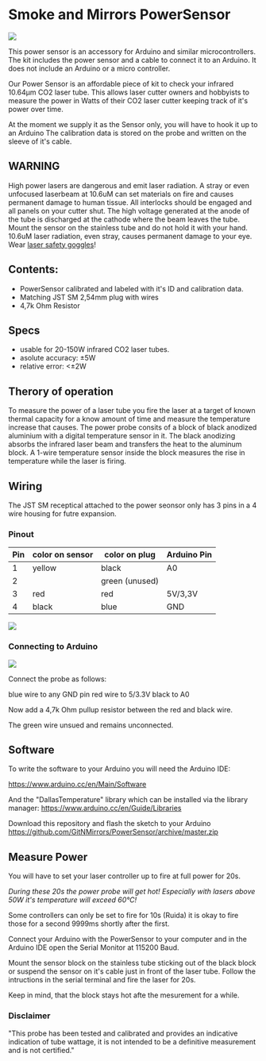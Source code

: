 # Smoke and Mirrors PowerSensor

![](/img/overview.jpg)

This power sensor is an accessory for Arduino and similar microcontrollers. The kit includes the power sensor and a cable to connect it to an Arduino. It does not include an Arduino or a micro controller. 

Our Power Sensor is an affordable piece of kit to check your infrared 10.64μm CO2 laser tube. This allows laser cutter owners and hobbyists to measure the power in Watts of their CO2 laser cutter keeping track of it's power over time.

At the moment we supply it as the Sensor only, you will have to hook it up to an Arduino 
The calibration data is stored on the probe and written on the sleeve of it's cable. 

## WARNING 

High power lasers are dangerous and emit laser radiation. A stray or even unfocused laserbeam at 10.6uM can set materials on fire and causes permanent damage to human tissue.
All interlocks should be engaged and all panels on your cutter shut. 
The high voltage generated at the anode of the tube is discharged at the cathode where the beam leaves the tube. Mount the sensor on the stainless tube and do not hold it with your hand. 
10.6uM laser radiation, even stray, causes permanent damage to your eye. Wear [laser safety goggles](https://smokeandmirrors.store/collections/products/products/pollycarbonate-10-6)!

## Contents:

- PowerSensor calibrated and labeled with it's ID and calibration data. 
- Matching  JST SM 2,54mm plug with wires
- 4,7k Ohm Resistor 

## Specs

- usable for 20-150W infrared CO2 laser tubes.
- asolute accuracy: ±5W
- relative error: <±2W

## Therory of operation

To measure the power of a laser tube you fire the laser at a target of 
known thermal capacity for a know amount of time and measure the temperature increase that causes.
The power probe consits of a block of black anodized aluminium with a digital temperature sensor in it. 
The black anodizing absorbs the infrared laser beam and transfers the heat to the aluminum block. 
A 1-wire temperature sensor inside the block measures the rise in temperature while the laser is firing. 


## Wiring 

The JST SM receptical attached to the power seonsor only has 3 pins in a 4 wire housing for futre expansion. 

### Pinout 


| Pin | color on sensor | color on plug | Arduino Pin |
|-----|-----------------|---------------|-------------|
| 1   | yellow          | black         | A0          |
| 2   |                 | green (unused)|             |
| 3   | red             | red           | 5V/3,3V     |
| 4   | black           | blue          | GND         |

![](/img/connector.jpg)

### Connecting to Arduino

![](/img/fritzing.jpg)


Connect the probe as follows:

blue wire to any GND pin
red wire to 5/3.3V
black to A0 

Now add a 4,7k Ohm pullup resistor between the red and black wire. 

The green wire unsued and remains unconnected. 

## Software 

To write the software to your Arduino you will need the Arduino IDE:

https://www.arduino.cc/en/Main/Software

And the "DallasTemperature" library which can be installed via the library manager:
https://www.arduino.cc/en/Guide/Libraries

Download this repository and flash the sketch to your Arduino
https://github.com/GitNMirrors/PowerSensor/archive/master.zip


## Measure Power

You will have to set your laser controller up to fire at full power for 20s. 

*During these 20s the power probe will get hot! Especially with lasers above 50W it's temperature will exceed 60°C!*

Some controllers can only be set to fire for 10s (Ruida) it is okay to fire those for a second 9999ms shortly after the first. 

Connect your Arduino with the PowerSensor to your computer and in the Arduino IDE open the Serial Monitor at 115200 Baud.

Mount the sensor block on the stainless tube sticking out of the black block or suspend the sensor on it's cable just in front of the laser tube. 
Follow the intructions in the serial terminal and fire the laser for 20s. 

Keep in mind, that the block stays hot afte the mesurement for a while.


### Disclaimer
"This probe has been tested and calibrated and provides an indicative indication of tube wattage, it is not intended to be a definitive measurement and is not certified."








